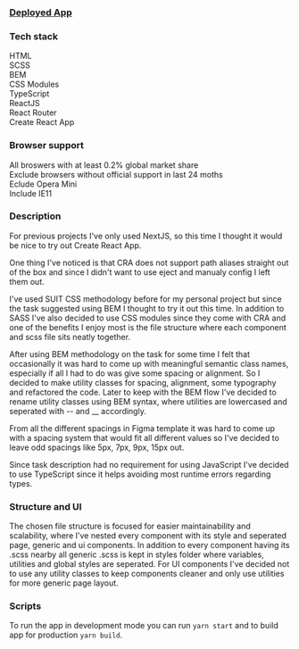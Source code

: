 ### [Deployed App](https://nordpass-app.vercel.app/)

### Tech stack

HTML\
SCSS\
BEM\
CSS Modules\
TypeScript\
ReactJS\
React Router\
Create React App

### Browser support

All broswers with at least 0.2% global market share\
Exclude browsers without official support in last 24 moths\
Eclude Opera Mini\
Include IE11

### Description

For previous projects I've only used NextJS, so this time I thought it would be nice to try out Create React App.

One thing I've noticed is that CRA does not support path aliases straight out of the box and since I didn't want to use eject and manualy config I left them out.

I've used SUIT CSS methodology before for my personal project but since the task suggested using BEM I thought to try it out this time. In addition to SASS I've also decided to use CSS modules since they come with CRA and one of the benefits I enjoy most is the file structure where each component and scss file sits neatly together.

After using BEM methodology on the task for some time I felt that occasionally it was hard to come up with meaningful semantic class names, especially if all I had to do was give some spacing or alignment. So I decided to make utility classes for spacing, alignment, some typography and refactored the code. Later to keep with the BEM flow I've decided to rename utility classes using BEM syntax, where utilities are lowercased and seperated with -- and \_\_ accordingly.

From all the different spacings in Figma template it was hard to come up with a spacing system that would fit all different values so I've decided to leave odd spacings like 5px, 7px, 9px, 15px out.

Since task description had no requirement for using JavaScript I've decided to use TypeScript since it helps avoiding most runtime errors regarding types.

### Structure and UI

The chosen file structure is focused for easier maintainability and scalability, where I've nested every component with its style and seperated page, generic and ui components. In addition to every component having its .scss nearby all generic .scss is kept in styles folder where variables, utilities and global styles are seperated. For UI components I've decided not to use any utility classes to keep components cleaner and only use utilities for more generic page layout.

### Scripts

To run the app in development mode you can run `yarn start` and to build app for production `yarn build`.
